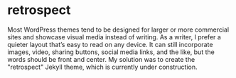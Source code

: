 # retrospect
Most WordPress themes tend to be designed for larger or more commercial sites and showcase visual media instead of writing. As a writer, I prefer a quieter layout that’s easy to read on any device. It can still incorporate images, video, sharing buttons, social media links, and the like, but the words should be front and center. My solution was to create the "retrospect" Jekyll theme, which is currently under construction.
